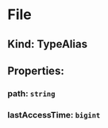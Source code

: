 # **File**

## **Kind: TypeAlias**

## **Properties**:

### path: `string`

### lastAccessTime: `bigint`
